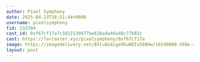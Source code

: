 ```yaml
---
author: Pixel Symphony
date: 2025-04-23T18:51:44+0000
username: pixelsymphony
fid: 232704
cast_id: 0xf67cf17a7c3822139877be628ada46a48c77b82c
cast: https://farcaster.xyz/pixelsymphony/0xf67cf17a
image: https://imagedelivery.net/BXluQx4ige9GuW0Ia56BHw/165d9008-568e-48a7-72e6-aef6d565f200/original
layout: post
---
```


<img src='https://imagedelivery.net/BXluQx4ige9GuW0Ia56BHw/165d9008-568e-48a7-72e6-aef6d565f200/original' alt='' referrerpolicy='no-referrer'/>
